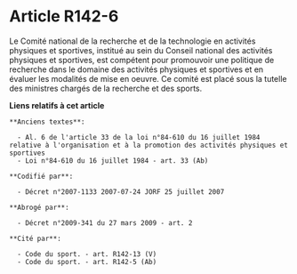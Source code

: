 # Article R142-6

Le Comité national de la recherche et de la technologie en activités physiques et sportives, institué au sein du Conseil
national des activités physiques et sportives, est compétent pour promouvoir une politique de recherche dans le domaine des
activités physiques et sportives et en évaluer les modalités de mise en oeuvre. Ce comité est placé sous la tutelle des
ministres chargés de la recherche et des sports.

**Liens relatifs à cet article**

	**Anciens textes**:

	  - Al. 6 de l'article 33 de la loi n°84-610 du 16 juillet 1984 relative à l'organisation et à la promotion des activités physiques et sportives
	  - Loi n°84-610 du 16 juillet 1984 - art. 33 (Ab)

	**Codifié par**:

	  - Décret n°2007-1133 2007-07-24 JORF 25 juillet 2007

	**Abrogé par**:

	  - Décret n°2009-341 du 27 mars 2009 - art. 2

	**Cité par**:

	  - Code du sport. - art. R142-13 (V)
	  - Code du sport. - art. R142-5 (Ab)
